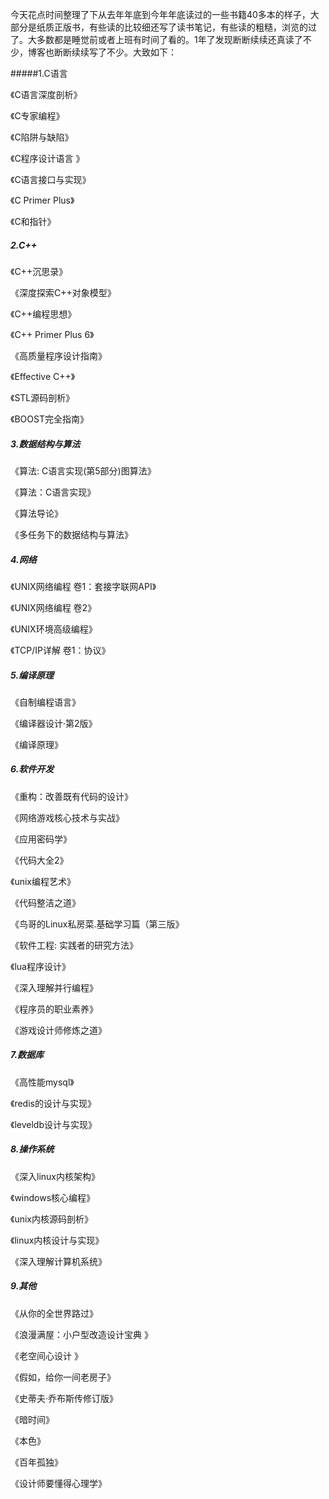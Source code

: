 今天花点时间整理了下从去年年底到今年年底读过的一些书籍40多本的样子，大部分是纸质正版书，有些读的比较细还写了读书笔记，有些读的粗糙，浏览的过了。大多数都是睡觉前或者上班有时间了看的。1年了发现断断续续还真读了不少，博客也断断续续写了不少。大致如下：

#####1.C语言

《C语言深度剖析》

《C专家编程》

《C陷阱与缺陷》

《C程序设计语言 》

《C语言接口与实现》

《C Primer Plus》

《C和指针》

##### 2.C++

《C++沉思录》

《深度探索C++对象模型》

《C++编程思想》

《C++ Primer Plus 6》

《高质量程序设计指南》

《Effective C++》

《STL源码剖析》

《BOOST完全指南》

##### 3.数据结构与算法

《算法: C语言实现(第5部分)图算法》

《算法：C语言实现》

《算法导论》

《多任务下的数据结构与算法》

##### 4.网络

《UNIX网络编程 卷1：套接字联网API》

《UNIX网络编程 卷2》

《UNIX环境高级编程》

《TCP/IP详解 卷1：协议》

##### 5.编译原理

《自制编程语言》

《编译器设计·第2版》

《编译原理》

##### 6.软件开发

《重构：改善既有代码的设计》

《网络游戏核心技术与实战》

《应用密码学》

《代码大全2》

《unix编程艺术》

《代码整洁之道》

《鸟哥的Linux私房菜.基础学习篇（第三版》

《软件工程: 实践者的研究方法》

《lua程序设计》

《深入理解并行编程》

《程序员的职业素养》

《游戏设计师修炼之道》

##### 7.数据库

《高性能mysql》

《redis的设计与实现》

《leveldb设计与实现》

##### 8.操作系统

《深入linux内核架构》

《windows核心编程》

《unix内核源码剖析》

《linux内核设计与实现》

《深入理解计算机系统》

##### 9.其他

《从你的全世界路过》

《浪漫满屋：小户型改造设计宝典 》

《老空间心设计 》

《假如，给你一间老房子》

《史蒂夫·乔布斯传修订版》

《暗时间》

《本色》

《百年孤独》

《设计师要懂得心理学》